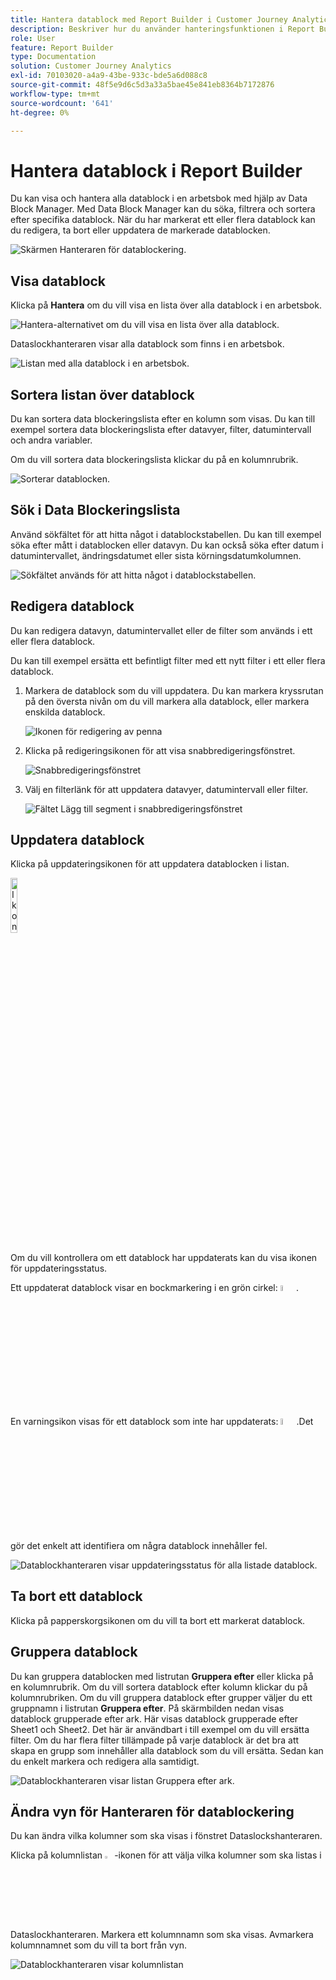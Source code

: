 ```yaml
---
title: Hantera datablock med Report Builder i Customer Journey Analytics
description: Beskriver hur du använder hanteringsfunktionen i Report Builder
role: User
feature: Report Builder
type: Documentation
solution: Customer Journey Analytics
exl-id: 70103020-a4a9-43be-933c-bde5a6d088c8
source-git-commit: 48f5e9d6c5d3a33a5bae45e841eb8364b7172876
workflow-type: tm+mt
source-wordcount: '641'
ht-degree: 0%

---
```


# Hantera datablock i Report Builder

Du kan visa och hantera alla datablock i en arbetsbok med hjälp av Data Block Manager. Med Data Block Manager kan du söka, filtrera och sortera efter specifika datablock. När du har markerat ett eller flera datablock kan du redigera, ta bort eller uppdatera de markerade datablocken.

![Skärmen Hanteraren för datablockering.](./assets/image52.png)

## Visa datablock

Klicka på **Hantera** om du vill visa en lista över alla datablock i en arbetsbok.


![Hantera-alternativet om du vill visa en lista över alla datablock.](./assets/image53.png)

Dataslockhanteraren visar alla datablock som finns i en arbetsbok. 

![Listan med alla datablock i en arbetsbok.](./assets/image52.png)

## Sortera listan över datablock

Du kan sortera data blockeringslista efter en kolumn som visas. Du kan till exempel sortera data blockeringslista efter datavyer, filter, datumintervall och andra variabler.

Om du vill sortera data blockeringslista klickar du på en kolumnrubrik.

![Sorterar datablocken.](./assets/image54.png)

## Sök i Data Blockeringslista

Använd sökfältet för att hitta något i datablockstabellen. Du kan till exempel söka efter mått i datablocken eller datavyn. Du kan också söka efter datum i datumintervallet, ändringsdatumet eller sista körningsdatumkolumnen.

![Sökfältet används för att hitta något i datablockstabellen.](./assets/image55.png)

## Redigera datablock

Du kan redigera datavyn, datumintervallet eller de filter som används i ett eller flera datablock.

Du kan till exempel ersätta ett befintligt filter med ett nytt filter i ett eller flera datablock.

1. Markera de datablock som du vill uppdatera. Du kan markera kryssrutan på den översta nivån om du vill markera alla datablock, eller markera enskilda datablock.

   ![Ikonen för redigering av penna](./assets/image56.png)

1. Klicka på redigeringsikonen för att visa snabbredigeringsfönstret.

   ![Snabbredigeringsfönstret](./assets/image58.png)

1. Välj en filterlänk för att uppdatera datavyer, datumintervall eller filter.

   ![Fältet Lägg till segment i snabbredigeringsfönstret](./assets/image59.png)

## Uppdatera datablock

Klicka på uppdateringsikonen för att uppdatera datablocken i listan.

<img src="./assets/refresh-icon.png" width="15%" alt="Ikonen Uppdatera"/>

Om du vill kontrollera om ett datablock har uppdaterats kan du visa ikonen för uppdateringsstatus.

Ett uppdaterat datablock visar en bockmarkering i en grön cirkel: <img src="./assets/refresh-success.png" width="5%" alt="Grön cirkel med bockmarkeringsikon"/>.

En varningsikon visas för ett datablock som inte har uppdaterats: <img src="./assets/refresh-failure.png" width="5%" alt="Röd triangel med utropstecken"/>.Det gör det enkelt att identifiera om några datablock innehåller fel.


![Datablockhanteraren visar uppdateringsstatus för alla listade datablock.](./assets/image512.png)

## Ta bort ett datablock

Klicka på papperskorgsikonen om du vill ta bort ett markerat datablock.

## Gruppera datablock

Du kan gruppera datablocken med listrutan **Gruppera efter** eller klicka på en kolumnrubrik. Om du vill sortera datablock efter kolumn klickar du på kolumnrubriken. Om du vill gruppera datablock efter grupper väljer du ett gruppnamn i listrutan **Gruppera efter**. På skärmbilden nedan visas datablock grupperade efter ark. Här visas datablock grupperade efter Sheet1 och Sheet2.  Det här är användbart i till exempel om du vill ersätta filter. Om du har flera filter tillämpade på varje datablock är det bra att skapa en grupp som innehåller alla datablock som du vill ersätta. Sedan kan du enkelt markera och redigera alla samtidigt.

![Datablockhanteraren visar listan Gruppera efter ark.](./assets/group-data-blocks.png)

## Ändra vyn för Hanteraren för datablockering

Du kan ändra vilka kolumner som ska visas i fönstret Dataslockshanteraren.


Klicka på kolumnlistan <img src="./assets/image515.png" width="3%" alt="Ikon för spaltlista"/>-ikonen för att välja vilka kolumner som ska listas i Dataslockhanteraren. Markera ett kolumnnamn som ska visas. Avmarkera kolumnnamnet som du vill ta bort från vyn.

![Datablockhanteraren visar kolumnlistan](./assets/image516.png)
